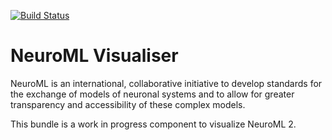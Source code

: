 [![Build Status](https://travis-ci.org/NeuroML/org.neuroml.visualiser.svg?branch=master)](https://travis-ci.org/NeuroML/org.neuroml.visualiser)

NeuroML Visualiser
==================

NeuroML is an international, collaborative initiative to develop standards for the exchange of models of neuronal systems and to allow for greater transparency and accessibility of these complex models.

This bundle is a work in progress component to visualize NeuroML 2. 
